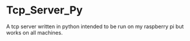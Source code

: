 # Tcp_Server_Py
A tcp server written in python intended to be run on my raspberry pi but works on all machines.
